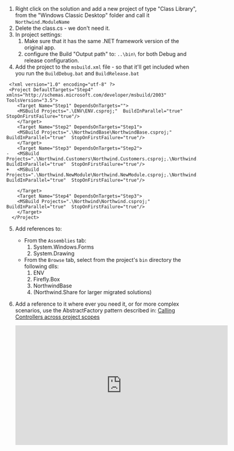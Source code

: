 ﻿1. Right click on the solution and add a new project of type "Class Library", from the "Windows Classic Desktop" folder and call it `Northwind.ModuleName`
2. Delete the class.cs - we don't need it.
3. In project settings:
   1. Make sure that it has the same .NET framework version of the original app.
   2. configure the Build "Output path" to: `..\bin\` for both Debug and release configuration.
4. Add the project to the `msbuild.xml` file - so that it'll get included when you run the `BuildDebug.bat` and `BuildRelease.bat`

```csdiff
 <?xml version="1.0" encoding="utf-8" ?>
 <Project DefaultTargets="Step4" xmlns="http://schemas.microsoft.com/developer/msbuild/2003" ToolsVersion="3.5">
    <Target Name="Step1" DependsOnTargets="">
    <MSBuild Projects=".\ENV\ENV.csproj;"  BuildInParallel="true"  StopOnFirstFailure="true"/>
    </Target>
    <Target Name="Step2" DependsOnTargets="Step1">
    <MSBuild Projects=".\NorthwindBase\NorthwindBase.csproj;"  BuildInParallel="true"  StopOnFirstFailure="true"/>
    </Target>
    <Target Name="Step3" DependsOnTargets="Step2">
-   <MSBuild Projects=".\Northwind.Customers\Northwind.Customers.csproj;.\Northwind.Products\Northwind.Products.csproj;.\Northwind.Orders\Northwind.Orders.csproj;"  BuildInParallel="true"  StopOnFirstFailure="true"/>
+   <MSBuild Projects=".\Northwind.NewModule\Northwind.NewModule.csproj;.\Northwind.Customers\Northwind.Customers.csproj;.\Northwind.Products\Northwind.Products.csproj;.\Northwind.Orders\Northwind.Orders.csproj;"  BuildInParallel="true"  StopOnFirstFailure="true"/>

    </Target>
    <Target Name="Step4" DependsOnTargets="Step3">
    <MSBuild Projects=".\Northwind\Northwind.csproj;"  BuildInParallel="true"  StopOnFirstFailure="true"/>
    </Target>
  </Project>
```

5. Add references to:
   * From the `Assemblies` tab:
        1. System.Windows.Forms
        2. System.Drawing
   * From the `Browse` tab, select from the project's `bin` directory the following dlls:
        1. ENV
        2. Firefly.Box
        3. NorthwindBase
        4. (Northwind.Share for larger migrated solutions)
6. Add a reference to it where ever you need it, or for more complex scenarios, use the AbstractFactory pattern described in: [Calling Controllers across project scopes](http://doc.fireflymigration.com/calling-controllers-across-project-scopes.html)
   

   <iframe width="560" height="315" src="https://www.youtube.com/embed/b2oRTV-cYGE" frameborder="0" allowfullscreen></iframe>
